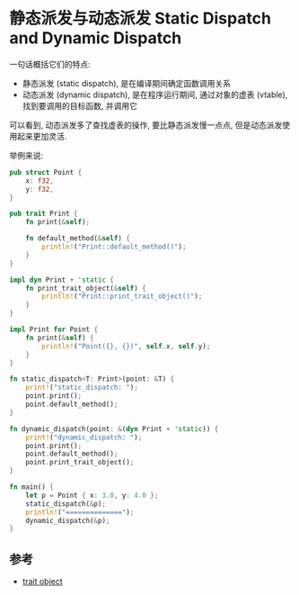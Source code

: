 # 静态派发与动态派发 Static Dispatch and Dynamic Dispatch

一句话概括它们的特点:

- 静态派发 (static dispatch), 是在编译期间确定函数调用关系
- 动态派发 (dynamic dispatch), 是在程序运行期间, 通过对象的虚表 (vtable), 找到要调用的目标函数, 并调用它

可以看到, 动态派发多了查找虚表的操作, 要比静态派发慢一点点, 但是动态派发使用起来更加灵活.

举例来说:

```rust
pub struct Point {
    x: f32,
    y: f32,
}

pub trait Print {
    fn print(&self);

    fn default_method(&self) {
        println!("Print::default_method()");
    }
}

impl dyn Print + 'static {
    fn print_trait_object(&self) {
        println!("Print::print_trait_object()");
    }
}

impl Print for Point {
    fn print(&self) {
        println!("Point({}, {})", self.x, self.y);
    }
}

fn static_dispatch<T: Print>(point: &T) {
    print!("static_dispatch: ");
    point.print();
    point.default_method();
}

fn dynamic_dispatch(point: &(dyn Print + 'static)) {
    print!("dynamic_dispatch: ");
    point.print();
    point.default_method();
    point.print_trait_object();
}

fn main() {
    let p = Point { x: 3.0, y: 4.0 };
    static_dispatch(&p);
    println!("==============");
    dynamic_dispatch(&p);
}
```

## 参考

- [trait object](https://stackoverflow.com/questions/27567849/what-makes-something-a-trait-object)
